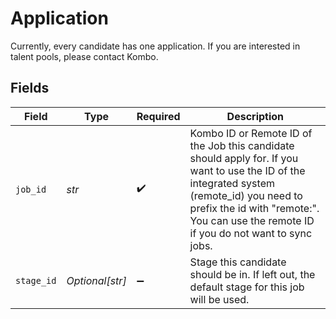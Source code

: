 # Application

Currently, every candidate has one application. If you are interested in talent pools, please contact Kombo.


## Fields

| Field                                                                                                                                                                                                                                 | Type                                                                                                                                                                                                                                  | Required                                                                                                                                                                                                                              | Description                                                                                                                                                                                                                           |
| ------------------------------------------------------------------------------------------------------------------------------------------------------------------------------------------------------------------------------------- | ------------------------------------------------------------------------------------------------------------------------------------------------------------------------------------------------------------------------------------- | ------------------------------------------------------------------------------------------------------------------------------------------------------------------------------------------------------------------------------------- | ------------------------------------------------------------------------------------------------------------------------------------------------------------------------------------------------------------------------------------- |
| `job_id`                                                                                                                                                                                                                              | *str*                                                                                                                                                                                                                                 | :heavy_check_mark:                                                                                                                                                                                                                    | Kombo ID or Remote ID of the Job this candidate should apply for. If you want to use the ID of the integrated system (remote_id) you need to prefix the id with "remote:". You can use the remote ID if you do not want to sync jobs. |
| `stage_id`                                                                                                                                                                                                                            | *Optional[str]*                                                                                                                                                                                                                       | :heavy_minus_sign:                                                                                                                                                                                                                    | Stage this candidate should be in. If left out, the default stage for this job will be used.                                                                                                                                          |